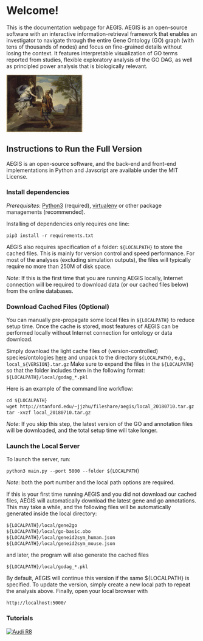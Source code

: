 
# Welcome!

This is the documentation webpage for AEGIS. AEGIS is an open-source software with an interactive information-retrieval framework that enables an investigator to navigate through the entire Gene Ontology (GO) graph (with tens of thousands of nodes) and focus on fine-grained details without losing the context. It features interpretable visualization of GO terms reported from studies, flexible exploratory analysis of the GO DAG, as well as principled power analysis that is biologically relevant.

<img src="../static/img/aegis_painting.jpg" width="200px"/>

## Instructions to Run the Full Version

AEGIS is an open-source software, and the back-end and front-end implementations in Python and Javscript are available under the MIT License.


### Install dependencies

*Prerequisites*: [Python3](http://docs.python-guide.org/en/latest/) (required),
[virtualenv](https://virtualenv.pypa.io/en/stable/) or other package managements (recommended).

Installing of dependencies only requires one line:

    pip3 install -r requirements.txt

AEGIS also requires specification of a folder: `${LOCALPATH}` to store the
cached files. This is mainly for version control and speed performance.
For most of the analyses (excluding simulation outputs), the files will typically
require no more than 250M of disk space.

*Note*: If this is the first time that you are running AEGIS locally, Internet connection
will be required to download data (or our cached files below) from the online databases.

### Download Cached Files (Optional)

You can manually pre-propagate some local files in `${LOCALPATH}` to reduce setup time.
Once the cache is stored, most features of AEGIS can be performed locally
without Internet connection for ontology or data download.

Simply download the light cache files of (version-controlled)
species/ontologies [here](http://stanford.edu/~jjzhu/fileshare/aegis)
and unpack to the directory `${LOCALPATH}`, e.g., `local_${VERSION}.tar.gz`
Make sure to expand the files in the `${LOCALPATH}` so that the folder includes
them in the following format: `${LOCALPATH}/local/godag_*.pkl`

Here is an example of the command line workflow:

    cd ${LOCALPATH}
    wget http://stanford.edu/~jjzhu/fileshare/aegis/local_20180710.tar.gz
    tar -xvzf local_20180710.tar.gz


*Note*: If you skip this step, the latest version of the GO and annotation files will be downloaded,
and the total setup time will take longer.

### Launch the Local Server

To launch the server, run:

    python3 main.py --port 5000 --folder ${LOCALPATH}

*Note*: both the port number and the local path options are required.

If this is your first time running AEGIS and you did not download our cached
files, AEGIS will automatically download the latest gene and go annotations.
This may take a while, and the following files will be automatically generated
inside the local directory:

    ${LOCALPATH}/local/gene2go
    ${LOCALPATH}/local/go-basic.obo
    ${LOCALPATH}/local/geneid2sym_human.json
    ${LOCALPATH}/local/geneid2sym_mouse.json

and later, the program will also generate the cached files

    ${LOCALPATH}/local/godag_*.pkl

By default, AEGIS  will continue this version if the same ${LOCALPATH} is
specified. To update the version, simply create a new local path to repeat
the analysis above. Finally, open your local browser with

    http://localhost:5000/

### Tutorials

[![Audi R8](http://img.youtube.com/vi/KOxbO0EI4MA/0.jpg)](https://www.youtube.com/watch?v=KOxbO0EI4MA "Audi R8")


